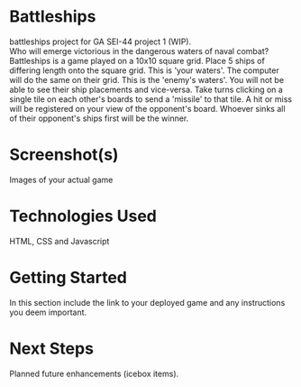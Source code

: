 # Battleships
battleships project for GA SEI-44 project 1 (WIP). <br/>
Who will emerge victorious in the dangerous waters of naval combat? <br/>
Battleships is a game played on a 10x10 square grid.
Place 5 ships of differing length onto the square grid. This is 'your waters'.
The computer will do the same on their grid. This is the 'enemy's waters'.
You will not be able to see their ship placements and vice-versa.
Take turns clicking on a single tile on each other's boards to send a 'missile' to that tile.
A hit or miss will be registered on your view of the opponent's board.
Whoever sinks all of their opponent's ships first will be the winner.

# Screenshot(s)
Images of your actual game

# Technologies Used
HTML, CSS and Javascript

# Getting Started
In this section include the link to your deployed game and any instructions you deem important.

# Next Steps
Planned future enhancements (icebox items).
